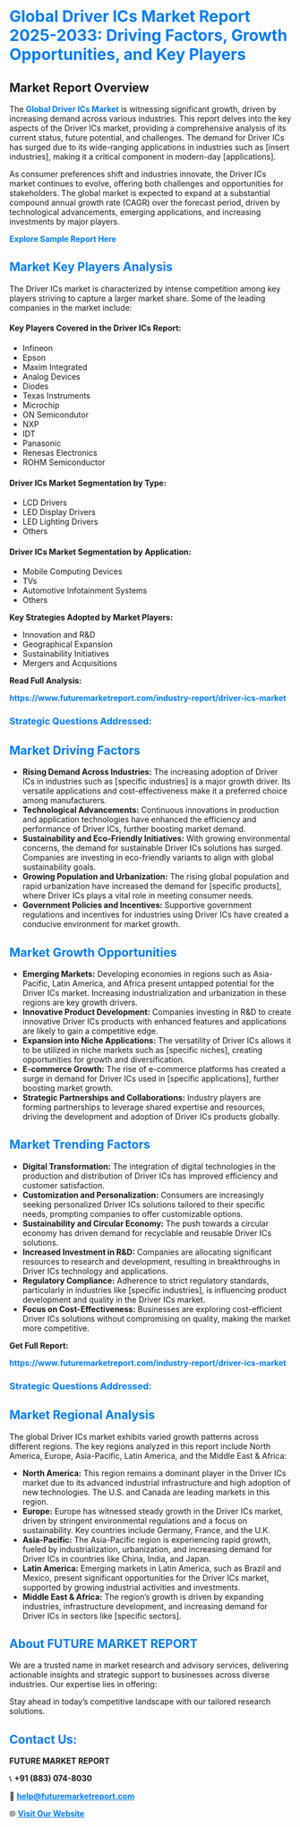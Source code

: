 <h1 style="color: #007BFF;">Global Driver ICs Market Report 2025-2033: Driving Factors, Growth Opportunities, and Key Players</h1>

<section id="overview">
<h2>Market Report Overview</h2>
<p>The <a href="https://www.futuremarketreport.com/industry-report/driver-ics-market" style="color: #007BFF; text-decoration: none;"><strong>Global Driver ICs Market</strong></a> is witnessing significant growth, driven by increasing demand across various industries. This report delves into the key aspects of the Driver ICs market, providing a comprehensive analysis of its current status, future potential, and challenges. The demand for Driver ICs has surged due to its wide-ranging applications in industries such as [insert industries], making it a critical component in modern-day [applications].</p>
<p>As consumer preferences shift and industries innovate, the Driver ICs market continues to evolve, offering both challenges and opportunities for stakeholders. The global market is expected to expand at a substantial compound annual growth rate (CAGR) over the forecast period, driven by technological advancements, emerging applications, and increasing investments by major players.</p>
</section>

<section id="overview">
<p><a href="https://www.futuremarketreport.com/request-sample/reportId=115399" style="color: #007BFF; text-decoration: none;"><strong>Explore Sample Report Here</strong></a></p>
</section>

<section id="key-players">
<h2 style="color: #007BFF;">Market Key Players Analysis</h2>
<p>The Driver ICs market is characterized by intense competition among key players striving to capture a larger market share. Some of the leading companies in the market include:</p>
<h4>Key Players Covered in the Driver ICs Report:</h4>
<ul><li>Infineon</li><li>Epson</li><li>Maxim Integrated</li><li>Analog Devices</li><li>Diodes</li><li>Texas Instruments</li><li>Microchip</li><li>ON Semicondutor</li><li>NXP</li><li>IDT</li><li>Panasonic</li><li>Renesas Electronics</li><li>ROHM Semiconductor</li></ul>
<h4>Driver ICs Market Segmentation by Type:</h4>
<ul><li>LCD Drivers</li><li>LED Display Drivers</li><li>LED Lighting Drivers</li><li>Others</li></ul>

<h4>Driver ICs Market Segmentation by Application:</h4>
<ul><li>Mobile Computing Devices</li><li>TVs</li><li>Automotive Infotainment Systems</li><li>Others</li></ul>
<p><strong>Key Strategies Adopted by Market Players:</strong></p>
<ul>
<li>Innovation and R&D</li>
<li>Geographical Expansion</li>
<li>Sustainability Initiatives</li>
<li>Mergers and Acquisitions</li>
</ul>
</section>

<section>
<p><strong>Read Full Analysis: </strong></p><a href="https://www.futuremarketreport.com/industry-report/driver-ics-market" style="color: #007BFF; text-decoration: none;"><strong>https://www.futuremarketreport.com/industry-report/driver-ics-market</strong></a>
<h3 style="color: #007BFF;">Strategic Questions Addressed:</h3>
</section>

<section id="driving-factors">
<h2 style="color: #007BFF;">Market Driving Factors</h2>
<ul>
<li><strong>Rising Demand Across Industries:</strong> The increasing adoption of Driver ICs in industries such as [specific industries] is a major growth driver. Its versatile applications and cost-effectiveness make it a preferred choice among manufacturers.</li>
<li><strong>Technological Advancements:</strong> Continuous innovations in production and application technologies have enhanced the efficiency and performance of Driver ICs, further boosting market demand.</li>
<li><strong>Sustainability and Eco-Friendly Initiatives:</strong> With growing environmental concerns, the demand for sustainable Driver ICs solutions has surged. Companies are investing in eco-friendly variants to align with global sustainability goals.</li>
<li><strong>Growing Population and Urbanization:</strong> The rising global population and rapid urbanization have increased the demand for [specific products], where Driver ICs plays a vital role in meeting consumer needs.</li>
<li><strong>Government Policies and Incentives:</strong> Supportive government regulations and incentives for industries using Driver ICs have created a conducive environment for market growth.</li>
</ul>
</section>

<section id="growth-opportunities">
<h2 style="color: #007BFF;">Market Growth Opportunities</h2>
<ul>
<li><strong>Emerging Markets:</strong> Developing economies in regions such as Asia-Pacific, Latin America, and Africa present untapped potential for the Driver ICs market. Increasing industrialization and urbanization in these regions are key growth drivers.</li>
<li><strong>Innovative Product Development:</strong> Companies investing in R&D to create innovative Driver ICs products with enhanced features and applications are likely to gain a competitive edge.</li>
<li><strong>Expansion into Niche Applications:</strong> The versatility of Driver ICs allows it to be utilized in niche markets such as [specific niches], creating opportunities for growth and diversification.</li>
<li><strong>E-commerce Growth:</strong> The rise of e-commerce platforms has created a surge in demand for Driver ICs used in [specific applications], further boosting market growth.</li>
<li><strong>Strategic Partnerships and Collaborations:</strong> Industry players are forming partnerships to leverage shared expertise and resources, driving the development and adoption of Driver ICs products globally.</li>
</ul>
</section>

<section id="trending-factors">
<h2 style="color: #007BFF;">Market Trending Factors</h2>
<ul>
<li><strong>Digital Transformation:</strong> The integration of digital technologies in the production and distribution of Driver ICs has improved efficiency and customer satisfaction.</li>
<li><strong>Customization and Personalization:</strong> Consumers are increasingly seeking personalized Driver ICs solutions tailored to their specific needs, prompting companies to offer customizable options.</li>
<li><strong>Sustainability and Circular Economy:</strong> The push towards a circular economy has driven demand for recyclable and reusable Driver ICs solutions.</li>
<li><strong>Increased Investment in R&D:</strong> Companies are allocating significant resources to research and development, resulting in breakthroughs in Driver ICs technology and applications.</li>
<li><strong>Regulatory Compliance:</strong> Adherence to strict regulatory standards, particularly in industries like [specific industries], is influencing product development and quality in the Driver ICs market.</li>
<li><strong>Focus on Cost-Effectiveness:</strong> Businesses are exploring cost-efficient Driver ICs solutions without compromising on quality, making the market more competitive.</li>
</ul>
</section>

<section>
<p><strong>Get Full Report: </strong></p><a href="https://www.futuremarketreport.com/industry-report/driver-ics-market" style="color: #007BFF; text-decoration: none;"><strong>https://www.futuremarketreport.com/industry-report/driver-ics-market</strong></a>
<h3 style="color: #007BFF;">Strategic Questions Addressed:</h3>
</section>


<section id="regional-analysis">
<h2 style="color: #007BFF;">Market Regional Analysis</h2>
<p>The global Driver ICs market exhibits varied growth patterns across different regions. The key regions analyzed in this report include North America, Europe, Asia-Pacific, Latin America, and the Middle East & Africa:</p>
<ul>
<li><strong>North America:</strong> This region remains a dominant player in the Driver ICs market due to its advanced industrial infrastructure and high adoption of new technologies. The U.S. and Canada are leading markets in this region.</li>
<li><strong>Europe:</strong> Europe has witnessed steady growth in the Driver ICs market, driven by stringent environmental regulations and a focus on sustainability. Key countries include Germany, France, and the U.K.</li>
<li><strong>Asia-Pacific:</strong> The Asia-Pacific region is experiencing rapid growth, fueled by industrialization, urbanization, and increasing demand for Driver ICs in countries like China, India, and Japan.</li>
<li><strong>Latin America:</strong> Emerging markets in Latin America, such as Brazil and Mexico, present significant opportunities for the Driver ICs market, supported by growing industrial activities and investments.</li>
<li><strong>Middle East & Africa:</strong> The region’s growth is driven by expanding industries, infrastructure development, and increasing demand for Driver ICs in sectors like [specific sectors].</li>
</ul>
</section>

<footer>
<h2 style="color: #007BFF;">About FUTURE MARKET REPORT</h2>
<p>We are a trusted name in market research and advisory services, delivering actionable insights and strategic support to businesses across diverse industries. Our expertise lies in offering:</p>

<p>Stay ahead in today’s competitive landscape with our tailored research solutions.</p>

<h2 style="color: #007BFF;">Contact Us:</h2>
<p><strong>FUTURE MARKET REPORT</strong></p>
<p>📞 <strong>+91 (883) 074-8030</strong></p>
<p>📧 <strong><a href="mailto:help@futuremarketreport.com" style="color: #007BFF;">help@futuremarketreport.com</a></strong></p>
<p>🌐 <strong><a href="https://www.futuremarketreport.com/" style="color: #007BFF;">Visit Our Website</a></strong></p>
</footer>